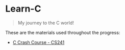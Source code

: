 # Learn-C
> My journey to the C world!

These are the materials used throughout the progress:
  * [C Crash Course - CS241](http://cs241.cs.illinois.edu/coursebook/Introc)
